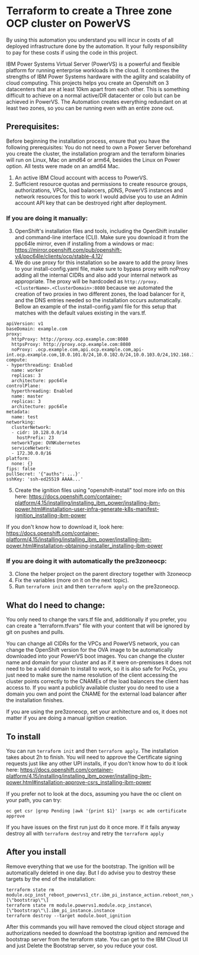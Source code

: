 # Terraform to create a Three zone OCP cluster on PowerVS
By using this automation you understand you will incur in costs of all deployed infrastructure done by the automation. It your fully responsibility to pay for these costs if using the code in this project.

IBM Power Systems Virtual Server (PowerVS) is a powerful and flexible platform for running enterprise workloads in the cloud. It combines the strengths of IBM Power Systems hardware with the agility and scalability of cloud computing. 
This projects helps you create an Openshift on 3 datacenters that are at least 10km apart from each other. This is something difficult to achieve on a normal active/DR datacenter or colo but can be achieved in PowerVS.
The Automation creates everything redundant on at least two zones, so you can be running even with an entire zone out.

## Prerequisites:
Before beginning the installation process, ensure that you have the following prerequisites:
You do not need to own a Power Server beforehand you create the cluster, the installation program and the terraform binaries will run on Linux, Mac on amd64 or arm64, besides the Linux on Power option. All tests were made on an amd64 Mac.

1) An active IBM Cloud account with access to PowerVS.
2) Sufficient resource quotas and permissions to create resource groups, authorizations, VPCs, load balancers, pDNS, PowerVS instances and network resources for this to work I would advise you to use an Admin account API key that can be destroyed right after deployment.

### If you are doing it manually:
3) OpenShift's installation files and tools, including the OpenShift installer and command-line interface (CLI). Make sure you download it from the ppc64le mirror, even if installing from a windows or mac: https://mirror.openshift.com/pub/openshift-v4/ppc64le/clients/ocp/stable-4.12/
4) We do use proxy for this installation so be aware to add the proxy lines to your install-config.yaml file, make sure to bypass proxy with noProxy adding all the internal CIDRs and also add your internal network as appropriate. The proxy will be hardcoded as `http://proxy.<ClusterName>.<ClusterDomain>:8080` because we automated the creation of two proxies in two different zones, the load balancer for it, and the DNS entries needed so the installation occurs automatically. Bellow an example of the install-config.yaml file for this setup that matches with the default values existing in the vars.tf.

```
apiVersion: v1
baseDomain: example.com
proxy:
  httpProxy: http://proxy.ocp.example.com:8080
  httpsProxy: http://proxy.ocp.example.com:8080
  noProxy: .ocp.example.com,api.ocp.example.com,api-int.ocp.example.com,10.0.101.0/24,10.0.102.0/24,10.0.103.0/24,192.168.101.0/24,192.168.102.0/24,192.168.103.0/24
compute: 
- hyperthreading: Enabled 
  name: worker
  replicas: 3 
  architecture: ppc64le
controlPlane: 
  hyperthreading: Enabled 
  name: master
  replicas: 3 
  architecture: ppc64le
metadata:
  name: test 
networking:
  clusterNetwork:
  - cidr: 10.128.0.0/14 
    hostPrefix: 23 
  networkType: OVNKubernetes 
  serviceNetwork: 
  - 172.30.0.0/16
platform:
  none: {} 
fips: false 
pullSecret: '{"auths": ...}' 
sshKey: 'ssh-ed25519 AAAA...' 
```
5) Create the ignition files using "openshift-install" tool more info on this here:
   https://docs.openshift.com/container-platform/4.15/installing/installing_ibm_power/installing-ibm-power.html#installation-user-infra-generate-k8s-manifest-ignition_installing-ibm-power

If you don't know how to download it, look here: https://docs.openshift.com/container-platform/4.15/installing/installing_ibm_power/installing-ibm-power.html#installation-obtaining-installer_installing-ibm-power

### If you are doing it with automatically the pre3zoneocp:
3) Clone the helper project on the parent directory together with 3zoneocp
4) Fix the variables (more on it on the next topic).
5) Run `terraform init` and then `terraform apply` on the pre3zoneocp.


## What do I need to change:
You only need to change the vars.tf file and, additionally if you prefer, you can create a "terraform.tfvars" file with your content that will be ignored by git on pushes and pulls.

You can change all CIDRs for the VPCs and PowerVS network, you can change the OpenShift version for the OVA image to be automatically downloaded into your PowerVS boot images. You can change the cluster name and domain for your cluster and as if it were on-premisses it does not need to be a valid domain to install to work, so it is also safe for PoCs, you just need to make sure the name resolution of the client accessing the cluster points correctly to the CNAMEs of the load balancers the client has access to. If you want a publicly available cluster you do need to use a domain you own and point the CNAME for the external load balancer after the installation finishes.

If you are using the pre3zoneocp, set your architecture and os, it does not matter if you are doing a manual ignition creation.

## To install
You can run `terraform init` and then `terraform apply`. The installation takes about 2h to finish. You will need to approve the Certificate signing requests just like any other UPI installs, if you don't know how to do it look here: https://docs.openshift.com/container-platform/4.15/installing/installing_ibm_power/installing-ibm-power.html#installation-approve-csrs_installing-ibm-power

If you prefer not to look at the docs, assuming you have the oc client on your path, you can try:
```
oc get csr |grep Pending |awk '{print $1}' |xargs oc adm certificate approve
```

If you have issues on the first run just do it once more. If it fails anyway destroy all with `terraform destroy` and retry the `terraform apply`

## After you install
Remove everything that we use for the bootstrap. The ignition will be automatically deleted in one day. But I do advise you to destroy these targets by the end of the installation:
```
terraform state rm module.ocp_inst_reboot_powervs1_ctr.ibm_pi_instance_action.reboot_non_worker\[\"bootstrap\"\]
terraform state rm module.powervs1.module.ocp_instance\[\"bootstrap\"\].ibm_pi_instance.instance
terraform destroy --target module.boot_ignition
```
After this commands you will have removed the cloud object storage and authorizations needed to download the bootstrap ignition and removed the bootstrap server from the terraform state. You can get to the IBM Cloud UI and just Delete the Bootstrap server, so you reduce your cost.
